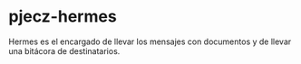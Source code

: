 # pjecz-hermes
Hermes es el encargado de llevar los mensajes con documentos y de llevar una bitácora de destinatarios.
